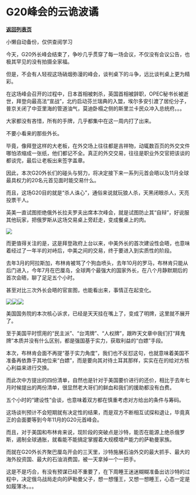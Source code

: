 # G20峰会的云诡波谲

[**返回列表页**](/gzh/政事堂2019)

小懒自动备份，仅供查阅学习

今天，G20外长峰会结束了，争吵几乎贯穿了每一场会议，不仅没有会议公告，也极其罕见的没有拍摄全家福。  

但是，不会有人轻视这场硝烟弥漫的峰会，谈判桌下的斗争，远比谈判桌上更为精彩。  

在这场峰会召开的过程中，日本首相被刺杀，英国首相被辞职，OPEC秘书长被逝世，拜登向最高法“宣战”，北约启动芬兰瑞典的入盟，埃尔多安引渡了居伦分子，普京关闭了中亚里海的管道油气，莫迪卧榻之侧的斯里兰卡民众冲入总统府。。。

大家都没有吝惜，所有的手牌，几乎都集中在这一周内打了出来。  

不要小看来的那些外长。  

毕竟，像拜登这样的大老板，在外交场上往往都是吉祥物，动辄数百页的外交文件哪怕浓缩成一张纸，他们都记不全。真正的外交交易，往往是职业外交官把该谈的都谈完，最后让老板出来签字盖章。

因此，本次G20外长们的碰头与努力，将决定接下来一系列元首会晤以及11月全球最具权力的20名元首见面时能交易什么。  

而且，这场G20目的就是“杀人诛心”，通俗来说就玩狼人杀，天黑闭眼杀人，天亮投票干人。  

英美一直试图拒绝俄外长拉夫罗夫出席本次峰会，就是试图防止其“自辩”，好说服其他玩家，把俄罗斯从这场交易桌上旁赶走，变成餐桌上的肉。

![](https://mmbiz.qpic.cn/mmbiz_jpg/rxhS23yu8cNCEqjrIe1mMWaWj5uG1bgkn9x0SfVNepvW6R5E9jYQL83bjUFSusvXTlgQxqibO7B1wdIVZNF3SCA/640?wx_fmt=jpeg)

而更值得关注的是，这是拜登政府上台以来，中美外长的首次建设性会晤，也意味着经过了一年半的对峙后，中美之间的交易，终于要进入到实质性的阶段。

去年3月的阿拉斯加，布林肯被骂了个狗血喷头，去年10月的罗马，布林肯只能从后门进入，今年7月在巴厘岛，全球两个最强大的国家外长，在八个月静默期后的首次会晤，聊了足足五个小时。

甚至对比三次外长会晤的官宣图，也能看出来，事情正在起变化。

![](https://mmbiz.qpic.cn/mmbiz_png/rxhS23yu8cNCEqjrIe1mMWaWj5uG1bgkUye8oIVELIS8aHPiaLBGkiafgSmwfbbrPbm6wAjibuehmiavx9qia71PHrg/640?wx_fmt=png)![](https://mmbiz.qpic.cn/mmbiz_jpg/rxhS23yu8cNCEqjrIe1mMWaWj5uG1bgk8gmp5jNFD5ucLWrzROl6Ajr8JnB3KdXn8V3IicQEzR7XbyNg8HZJicTA/640?wx_fmt=jpeg)![](https://mmbiz.qpic.cn/mmbiz/rxhS23yu8cNCEqjrIe1mMWaWj5uG1bgkziaoswOcn17JzvEebfeF8dTfTlW2pFibJp8fSxVPxRlQVGOUdg8qm2QQ/640?wx_fmt=other)

美国国务院的本次核心诉求，已经是天天挂在嘴上了，变成了明牌，这里就不展开了。

至于美国平时惯用的“民主派”、“台湾牌”、“人权牌”，跟昨天文章中我们打“拜鬼牌”本质并没有什么区别，都是强国基于实力，获取利益的“白嫖”手段。  

本次，布林肯会面不再提“基于实力角度”，我们也不反怼这句，也就意味着美国不准备再依靠于其地位来“白嫖”，而是要向其对待土耳其那样，实实在在的给对方核心利益来进行交换。  

而此次中方提出的四份清单，自然也是针对于美国要价进行的还价，相比于去年七月时候提出的两份清单，很显然老大哥们的鲜血和我们的援助都没有白费。

五个小时的“建设性”会谈，也意味着双方都在慎重考虑对方给出的条件与筹码。

这场谈判预计不会短期就有决定性的结果，而是双方不断相互试探和退让，毕竟真正的会面要等到今年11月的G20元首峰会。  

而且，对于美国和布林肯来说，现阶段的突破点是沙特，能否在能源上绝杀俄罗斯，遏制全球通胀，就看能不能搞定掌握着大规模增产能力的萨勒曼家族。

而就在G20外长齐聚巴厘岛开会的三天里，沙特施展石油外交的最大抓手、最大的海外投资国、最大的石油消费国，被一天拿掉一个一把手。  

这是不是巧合，有没有预谋已经不重要了，在下周睡王迷迷糊糊准备出访沙特的过程中，决定俄乌战局走向的萨勒曼父子，想一想懂王，又想一想睡王，心态一定是如履薄冰。。。  

